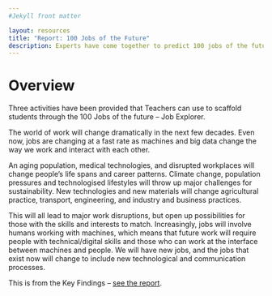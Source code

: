 ```yaml
---
#Jekyll front matter

layout: resources
title: "Report: 100 Jobs of the Future"
description: Experts have come together to predict 100 jobs of the future.
---
```

# Overview
<p class="intro">Three activities have been provided that Teachers can use to scaffold students through the 100 Jobs of the future – Job Explorer.</p>

The world of work will change dramatically in the next few decades. Even now, jobs are changing at a fast rate as machines and big data change the way we work and interact with each other.

An aging population, medical technologies, and disrupted workplaces will change people’s life spans and career patterns. Climate change, population pressures and technologised lifestyles will throw up major challenges for sustainability. New technologies and new materials will change agricultural practice, transport, engineering, and industry and business practices.

This will all lead to major work disruptions, but open up possibilities for those with the skills and interests to match. Increasingly, jobs will involve humans working with machines, which means that future work will require people with technical/digital skills and those who can work at the interface between machines and people. We will have new jobs, and the jobs that exist now will change to include new technological and communication processes.

This is from the Key Findings – [see the report](/report).
